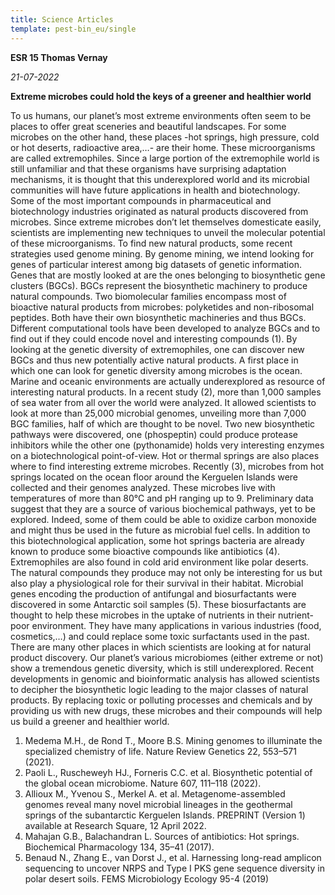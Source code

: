 ```yaml
---
title: Science Articles
template: pest-bin_eu/single
---
```

**ESR 15 Thomas Vernay**

*21-07-2022*

**Extreme microbes could hold the keys of a greener and healthier world**

To us humans, our planet’s most extreme environments often seem to be places to offer great sceneries and beautiful landscapes. For some microbes on the other hand, these places -hot springs, high pressure, cold or hot deserts, radioactive area,…- are their home. These microorganisms are called extremophiles. Since a large portion of the extremophile world is still unfamiliar and that these organisms have surprising adaptation mechanisms, it is thought that this underexplored world and its microbial communities will have future applications in health and biotechnology. 
Some of the most important compounds in pharmaceutical and biotechnology industries originated as natural products discovered from microbes. Since extreme microbes don’t let themselves domesticate easily, scientists are implementing new techniques to unveil the molecular potential of these microorganisms. To find new natural products, some recent strategies used genome mining. By genome mining, we intend looking for genes of particular interest among big datasets of genetic information. Genes that are mostly looked at are the ones belonging to biosynthetic gene clusters (BGCs). BGCs represent the biosynthetic machinery to produce natural compounds. Two biomolecular families encompass most of bioactive natural products from microbes: polyketides and non-ribosomal peptides. Both have their own biosynthetic machineries and thus BGCs. Different computational tools have been developed to analyze BGCs and to find out if they could encode novel and interesting compounds (1). By looking at the genetic diversity of extremophiles, one can discover new BGCs and thus new potentially active natural products.
A first place in which one can look for genetic diversity among microbes is the ocean. Marine and oceanic environments are actually underexplored as resource of interesting natural products. In a recent study (2), more than 1,000 samples of sea water from all over the world were analyzed. It allowed scientists to  look at more than 25,000 microbial genomes, unveiling more than 7,000 BGC families, half of which are thought to be novel. Two new biosynthetic pathways were discovered, one (phospeptin) could produce protease inhibitors while the other one (pythonamide) holds very interesting enzymes on a biotechnological point-of-view.
Hot or thermal springs are also places where to find interesting extreme microbes. Recently (3), microbes from hot springs located on the ocean floor around the Kerguelen Islands were collected and their genomes analyzed. These microbes live with temperatures of more than 80°C and pH ranging up to 9. Preliminary data suggest that they are a source of various biochemical pathways, yet to be explored. Indeed, some of them could be able to oxidize carbon monoxide and might thus be used in the future as microbial fuel cells. In addition to this biotechnological application, some hot springs bacteria are already known to produce some bioactive compounds like antibiotics (4).
Extremophiles are also found in cold arid environment like polar deserts. The natural compounds they produce may not only be interesting for us but also play a physiological role for their survival in their habitat. Microbial genes encoding the production of antifungal and biosurfactants were discovered in some Antarctic soil samples (5). These biosurfactants are thought to help these microbes in the uptake of nutrients in their nutrient-poor environment. They have many applications in various industries (food, cosmetics,…) and could replace some toxic surfactants used in the past.
There are many other places in which scientists are looking at for natural product discovery. Our planet’s various microbiomes (either extreme or not) show a tremendous genetic diversity, which is still underexplored. Recent developments in genomic and bioinformatic analysis has allowed scientists to decipher the biosynthetic logic leading to the major classes of natural products. By replacing toxic or polluting processes and chemicals and by providing us with new drugs, these microbes and their compounds will help us build a greener and healthier world. 

1. Medema M.H., de Rond T., Moore B.S. Mining genomes to illuminate the specialized chemistry of life. Nature Review Genetics 22, 553–571 (2021). 
2. Paoli L., Ruscheweyh HJ., Forneris C.C. et al. Biosynthetic potential of the global ocean microbiome. Nature 607, 111–118 (2022).
3. Allioux M., Yvenou S., Merkel A. et al. Metagenome-assembled genomes reveal many novel microbial lineages in the geothermal springs of the subantarctic Kerguelen Islands. PREPRINT (Version 1) available at Research Square, 12 April 2022. 
4. Mahajan G.B., Balachandran L. Sources of antibiotics: Hot springs. Biochemical Pharmacology 134, 35–41 (2017).
5. Benaud N., Zhang E., van Dorst J., et al. Harnessing long-read amplicon sequencing to uncover NRPS and Type I PKS gene sequence diversity in polar desert soils. FEMS Microbiology Ecology 95-4 (2019)